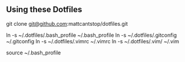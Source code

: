 ## Using these Dotfiles

git clone git@github.com:mattcantstop/dotfiles.git

ln -s ~/.dotfiles/.bash_profile ~/.bash_profile
ln -s ~/.dotfiles/.gitconfig ~/.gitconfig
ln -s ~/.dotfiles/.vimrc ~/.vimrc
ln -s ~/.dotfiles/.vim/ ~/.vim

source ~/.bash_profile
